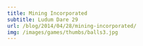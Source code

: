 ```yaml
---
title: Mining Incorporated
subtitle: Ludum Dare 29
url: /blog/2014/04/28/mining-incorporated/
img: /images/games/thumbs/balls3.jpg
---
```


